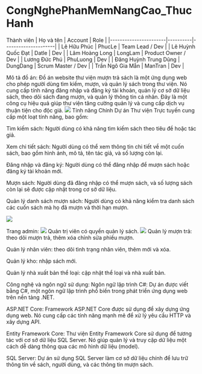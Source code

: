 # CongNghePhanMemNangCao_ThucHanh
Thành viên
| Họ và tên             | Account  | Role                |
|-----------------------|----------|---------------------|
| Lê Hữu Phúc           | PhucLe   | Team Lead / Dev      |
| Lê Huỳnh Quốc Đạt     | Datle    | Dev                  |
| Lâm Hoàng Long        | LongLam  | Product Owner / Dev  |
| Lương Đức Phú         | PhuLuong | Dev                  |
| Đăng Huỳnh Trung Dũng | DungDang | Scrum Master / Dev   |
| Trần Ngô Gia Mẫn      | ManTran  | Dev                  |

Mô tả đồ án:
 Đồ án website thư viện mượn trả sách là một ứng dụng web cho phép người dùng tìm kiếm, mượn, và quản lý sách trong thư viện. Nó cung cấp tính năng đăng nhập và đăng ký tài khoản, quản lý cơ sở dữ liệu sách, theo dõi sách đang mượn, và quản lý thông tin cá nhân. Đây là một công cụ hiệu quả giúp thư viện tăng cường quản lý và cung cấp dịch vụ thuận tiện cho độc giả.
<img src="https://github.com/Alhphuc03/CongNgehPhanMemNangCao_ThucHanh/assets/144695353/5576151a-46b7-4cd2-9678-d750e59e8cf1">
Tính năng Chính
  Dự án Thư viện Trực tuyến cung cấp một loạt tính năng, bao gồm:
  
  Tìm kiếm sách: Người dùng có khả năng tìm kiếm sách theo tiêu đề hoặc tác giả.
  
  Xem chi tiết sách: Người dùng có thể xem thông tin chi tiết về một cuốn sách, bao gồm hình ảnh, mô tả, tên tác giả, và số lượng còn lại.
  
  Đăng nhập và đăng ký: Người dùng có thể đăng nhập để mượn sách hoặc đăng ký tài khoản mới.
  
  Mượn sách: Người dùng đã đăng nhập có thể mượn sách, và số lượng sách còn lại sẽ được cập nhật trong cơ sở dữ liệu.
  
  Quản lý danh sách mượn sách: Người dùng có khả năng kiểm tra danh sách các cuốn sách mà họ đã mượn và thời hạn mượn.
  
 
<img src="https://github.com/Alhphuc03/CongNgehPhanMemNangCao_ThucHanh/assets/144695353/ee1e403b-0098-4e18-a074-636c1ee05f95">

Trang admin:
<img src="https://scontent.fsgn3-1.fna.fbcdn.net/v/t1.15752-9/393993331_989078955534018_940743434601955818_n.png?_nc_cat=104&ccb=1-7&_nc_sid=8cd0a2&_nc_ohc=v7KJyyR_xSkAX8BtGev&_nc_ht=scontent.fsgn3-1.fna&oh=03_AdSLErt5ZVJnGjaGxzq1RRlPDSWvHO813JsVUarIRh5EyA&oe=655864EF">
  Quản trị viên có quyền quản lý sách.
<img src="https://scontent.fsgn13-2.fna.fbcdn.net/v/t1.15752-9/393996314_2089349151402417_7064274975862263722_n.png?_nc_cat=106&ccb=1-7&_nc_sid=8cd0a2&_nc_ohc=XM6ZFbZXU2wAX8B04rQ&_nc_oc=AQkGfrT4PSkMQol1tIoGGeO2Xz0V5LHjM3izuEsnoyqtOJ7Oqtvnxssl7P_rDj06BO4&_nc_ht=scontent.fsgn13-2.fna&oh=03_AdTv8TS19h3QwRrAuRT7DhznYMfKdFO5HXdx9B5aFgsqKQ&oe=65587670">
  Quản lý mượn trả: theo dõi mượn trả, thêm xóa chỉnh sửa phiếu mượn.

  Quản lý nhân viên: theo dõi tình trạng nhân viên, thêm mới và xóa.

  Quản lý kho: nhập sách mới.

  Quản lý nhà xuất bản thể loại: cập nhật thể loại và nhà xuất bản.
  
Công nghệ và ngôn ngữ sử dụng:
  Ngôn ngữ lập trình C#: Dự án được viết bằng C#, một ngôn ngữ lập trình phổ biến trong phát triển ứng dụng web trên nền tảng .NET.
  
  ASP.NET Core: Framework ASP.NET Core được sử dụng để xây dựng ứng dụng web. Nó cung cấp các tính năng mạnh mẽ để xử lý yêu cầu HTTP và xây dựng API.
  
  Entity Framework Core: Thư viện Entity Framework Core sử dụng để tương tác với cơ sở dữ liệu SQL Server. Nó giúp quản lý và truy cập dữ liệu một cách dễ dàng thông qua các mô hình dữ liệu (model).
  
  SQL Server: Dự án sử dụng SQL Server làm cơ sở dữ liệu chính để lưu trữ thông tin về sách, người dùng, và các thông tin mượn sách.
